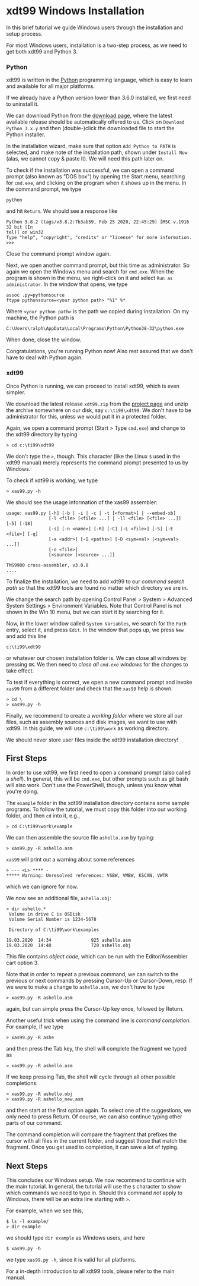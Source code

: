 xdt99 Windows Installation
==========================

In this brief tutorial we guide Windows users through the installation and setup
process.

For most Windows users, installation is a two-step process, as we need to get
both xdt99 and Python 3.


### Python

xdt99 is written in the [Python][1] programming language, which is easy to learn
and available for all major platforms.

If we already have a Python version lower than 3.6.0 installed, we first need to
uninstall it.

We can download Python from the [download page][2], where the latest available
release should be automatically offered to us.  Click on `Download Python 3.x.y`
and then (double-)click the downloaded file to start the Python installer.

In the installation wizard, make sure that option `Add Python to PATH` is
selected, and make note of the installation path, shown under `Install Now`
(alas, we cannot copy & paste it).  We will need this path later on.

To check if the installation was successful, we can open a command prompt (also
known as "DOS box") by opening the Start menu, searching for `cmd.exe`, and
clicking on the program when it shows up in the menu.  In the command prompt,
we type

    python

and hit `Return`.  We should see a response like

    Python 3.8.2 (tags/v3.8.2:7b3ab59, Feb 25 2020, 22:45:29) [MSC v.1916 32 bit (In
    tel)] on win32
    Type "help", "copyright", "credits" or "license" for more information.
    >>>

Close the command prompt window again.

Next, we open another command prompt, but this time as administrator.  So again
we open the Windows menu and search for `cmd.exe`.  When the program is shown in
the menu, we right-click on it and select `Run as administrator`.  In the window
that opens, we type

    assoc .py=pythonsource
    ftype pythonsource=<your python path> "%1" %*

Where `<your python path>` is the path we copied during installation.  On my
machine, the Python path is

    C:\Users\ralph\AppData\Local\Programs\Python\Python38-32\python.exe

When done, close the window.

Congratulations, you're running Python now!  Also rest assured that we don't
have to deal with Python again.


### xdt99

Once Python is running, we can proceed to install xdt99, which is even simpler.

We download the latest release `xdt99.zip` from the [project page][3] and unzip
the archive somewhere on our disk, say `c:\ti99\xdt99`.  We don't have to be
administrator for this, unless we would put it in a protected folder.

Again, we open a command prompt (Start > Type `cmd.exe`) and change to the xdt99
directory by typing

    > cd c:\ti99\xdt99

We don't type the `>`, though.  This character (like the Linux `$` used in the
xdt99 manual) merely represents the command prompt presented to us by Windows.

To check if xdt99 is working, we type

    > xas99.py -h

We should see the usage information of the xas99 assembler:

    usage: xas99.py [-h] [-b | -i | -c | -t [<format>] | --embed-xb]
                    [-l <file> [<file> ...] | -ll <file> [<file> ...]] [-5] [-18]
                    [-s] [-n <name>] [-R] [-C] [-L <file>] [-S] [-E <file>] [-q]
                    [-a <addr>] [-I <paths>] [-D <sym=val> [<sym=val> ...]]
                    [-o <file>]
                    [<source> [<source> ...]]
    
    TMS9900 cross-assembler, v3.0.0
    ....

To finalize the installation, we need to add xdt99 to our _command search path_
so that the xdt99 tools are found no matter which directory we are in.

We change the search path by opening Control Panel > System > Advanced System
Settings > Environment Variables.  Note that Control Panel is not shown in the
Win 10 menu, but we can start it by searching for it.
  
Now, in the lower window called `System Variables`, we search for the `Path`
entry, select it, and press `Edit`.  In the window that pops up, we press `New`
and add this line

    c:\ti99\xdt99

or whatever our chosen installation folder is.  We can close all windows by
pressing `OK`.  We then need to _close all `cmd.exe` windows_ for the changes to
take effect.

To test if everything is correct, we open a new command prompt and invoke
`xas99` from a different folder and check that the `xas99` help is shown.

    > cd \
    > xas99.py -h

Finally, we recommend to create a _working folder_ where we store all our files,
such as assembly sources and disk images, we want to use with xdt99.  In this
guide, we will use `c:\ti99\work` as working directory.  

We should never store user files inside the xdt99 installation directory!


First Steps
-----------

In order to use xdt99, we first need to open a command prompt (also called a
_shell_).  In general, this will be `cmd.exe`, but other prompts such as git
bash will also work.  Don't use the PowerShell, though, unless you know what
you're doing.  

The `example` folder in the xdt99 installation directory contains some sample
programs.  To follow the tutorial, we must copy this folder into our working
folder, and then `cd` into it, e.g.,

    > cd C:\ti99\work\example

We can then assemble the source file `ashello.asm` by typing:

    > xas99.py -R ashello.asm
    
`xas99` will print out a warning about some references

    > --- <L> **** -
    ***** Warning: Unresolved references: VSBW, VMBW, KSCAN, VWTR

which we can ignore for now.

We now see an additional file, `ashello.obj`:

    > dir ashello.*
     Volume in drive C is OSDisk
     Volume Serial Number is 1234-5678
    
     Directory of C:\ti99\work\examples
    
    19.03.2020  14:34               925 ashello.asm
    19.03.2020  14:40               720 ashello.obj

This file contains _object code_, which can be run with the Editor/Assembler
cart option 3.

Note that in order to repeat a previous command, we can switch to the previous
or next commands by pressing Cursor-Up or Cursor-Down, resp.  If we were to make
a change to `ashello.asm`, we don't have to type

    > xas99.py -R ashello.asm

again, but can simple press the Cursor-Up key once, followed by Return.

Another useful trick when using the command line is _command completion_.  For
example, if we type

    > xas99.py -R ashe
    
and then press the Tab key, the shell will complete the fragment we typed as

    > xas99.py -R ashello.asm

If we keep pressing Tab, the shell will cycle through all other possible
completions:

    > xas99.py -R ashello.obj
    > xas99.py -R ashello_new.asm

and then start at the first option again.  To select one of the suggestions, we
only need to press Return.  Of course, we can also continue typing other parts
of our command.

The command completion will compare the fragment that prefixes the cursor with
all files in the current folder, and suggest those that match the fragment.
Once you get used to completion, it can save a lot of typing.

    
Next Steps
----------

This concludes our Windows setup.  We now recommend to continue with the main
tutorial.  In general, the tutorial will use the `$` character to show which
commands we need to type in.  Should this command _not_ apply to Windows, there
will be an extra line starting with `>`.

For example, when we see this,

    $ ls -l example/
    > dir example
    
we should type `dir example` as Windows users, and here

    $ xas99.py -h
    
we type `xas99.py -h`, since it is valid for all platforms.

For a in-depth introduction to all xdt99 tools, please refer to the main manual.


[1]: https://en.wikipedia.org/wiki/Python_%28programming_language%29
[2]: https://www.python.org/downloads/
[3]: https://github.com/endlos99/xdt99/releases

